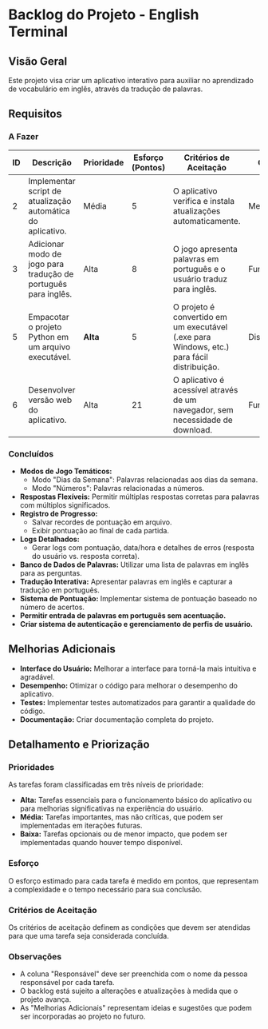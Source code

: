 # Backlog do Projeto - English Terminal

## Visão Geral

Este projeto visa criar um aplicativo interativo para auxiliar no aprendizado de vocabulário em inglês, através da tradução de palavras.

## Requisitos

### A Fazer

| ID | Descrição | Prioridade | Esforço (Pontos) | Critérios de Aceitação | Categoria | Responsável |
|---|---|---|---|---|---|---|
| 2 | Implementar script de atualização automática do aplicativo. | Média | 5 | O aplicativo verifica e instala atualizações automaticamente. | Melhoria | [Nome] |
| 3 | Adicionar modo de jogo para tradução de português para inglês. | Alta | 8 | O jogo apresenta palavras em português e o usuário traduz para inglês. | Funcionalidade | [Nome] |
| 5 | Empacotar o projeto Python em um arquivo executável. | **Alta** | 5 | O projeto é convertido em um executável (.exe para Windows, etc.) para fácil distribuição. | Distribuição | [Nome] |
| 6 | Desenvolver versão web do aplicativo. | Alta | 21 | O aplicativo é acessível através de um navegador, sem necessidade de download. | Funcionalidade | [Nome] |

### Concluídos

* **Modos de Jogo Temáticos:**
    * Modo "Dias da Semana": Palavras relacionadas aos dias da semana.
    * Modo "Números": Palavras relacionadas a números.
* **Respostas Flexíveis:** Permitir múltiplas respostas corretas para palavras com múltiplos significados.
* **Registro de Progresso:**
    * Salvar recordes de pontuação em arquivo.
    * Exibir pontuação ao final de cada partida.
* **Logs Detalhados:**
    * Gerar logs com pontuação, data/hora e detalhes de erros (resposta do usuário vs. resposta correta).
* **Banco de Dados de Palavras:** Utilizar uma lista de palavras em inglês para as perguntas.
* **Tradução Interativa:** Apresentar palavras em inglês e capturar a tradução em português.
* **Sistema de Pontuação:** Implementar sistema de pontuação baseado no número de acertos.
* **Permitir entrada de palavras em português sem acentuação.**
* **Criar sistema de autenticação e gerenciamento de perfis de usuário.**

## Melhorias Adicionais

* **Interface do Usuário:** Melhorar a interface para torná-la mais intuitiva e agradável.
* **Desempenho:** Otimizar o código para melhorar o desempenho do aplicativo.
* **Testes:** Implementar testes automatizados para garantir a qualidade do código.
* **Documentação:** Criar documentação completa do projeto.

## Detalhamento e Priorização

### Prioridades

As tarefas foram classificadas em três níveis de prioridade:

* **Alta:** Tarefas essenciais para o funcionamento básico do aplicativo ou para melhorias significativas na experiência do usuário.
* **Média:** Tarefas importantes, mas não críticas, que podem ser implementadas em iterações futuras.
* **Baixa:** Tarefas opcionais ou de menor impacto, que podem ser implementadas quando houver tempo disponível.

### Esforço

O esforço estimado para cada tarefa é medido em pontos, que representam a complexidade e o tempo necessário para sua conclusão.

### Critérios de Aceitação

Os critérios de aceitação definem as condições que devem ser atendidas para que uma tarefa seja considerada concluída.

### Observações

* A coluna "Responsável" deve ser preenchida com o nome da pessoa responsável por cada tarefa.
* O backlog está sujeito a alterações e atualizações à medida que o projeto avança.
* As "Melhorias Adicionais" representam ideias e sugestões que podem ser incorporadas ao projeto no futuro.